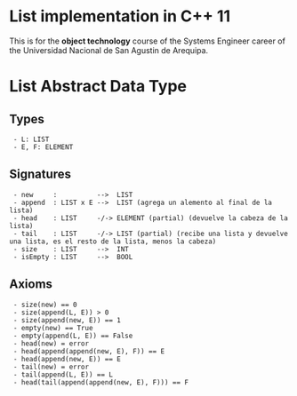 # List implementation in C++ 11

This is for the **object technology** course of the Systems Engineer career of the Universidad Nacional de San Agustin de Arequipa.


# List Abstract Data Type
## Types
```
 - L: LIST
 - E, F: ELEMENT
```
## Signatures
```
 - new     :          -->  LIST
 - append  : LIST x E -->  LIST (agrega un alemento al final de la lista)
 - head    : LIST     -/-> ELEMENT (partial) (devuelve la cabeza de la lista)
 - tail    : LIST     -/-> LIST (partial) (recibe una lista y devuelve una lista, es el resto de la lista, menos la cabeza)
 - size    : LIST     -->  INT
 - isEmpty : LIST     -->  BOOL
 ```
## Axioms
```
 - size(new) == 0
 - size(append(L, E)) > 0
 - size(append(new, E)) == 1
 - empty(new) == True
 - empty(append(L, E)) == False
 - head(new) = error
 - head(append(append(new, E), F)) == E
 - head(append(new, E)) == E 
 - tail(new) = error
 - tail(append(L, E)) == L
 - head(tail(append(append(new, E), F))) == F 
 ```

